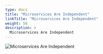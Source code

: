 ```yaml
---
type: docs
title: "Microservices Are Independent"
linkTitle: "Microservices Are Independent"
weight: 50
description: >
  Microservices Are Independent
---
```


![Microservices Are Independent](/images/bootcamp-slides/microservices-bootcamp/Slide50.PNG)
